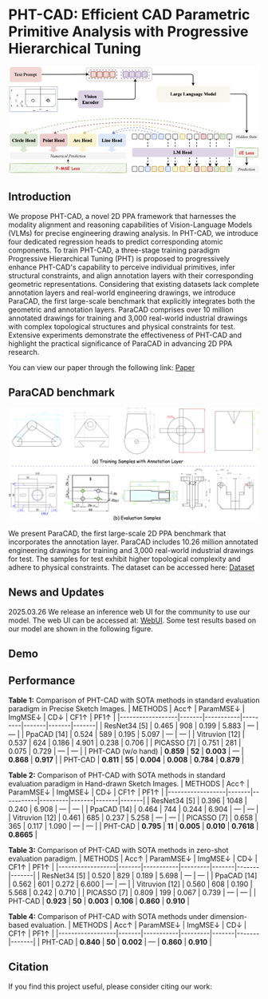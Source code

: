 # PHT-CAD: Efficient CAD Parametric Primitive Analysis with Progressive Hierarchical Tuning

![Overview of PHT-CAD framework](images/phtcad_framework.png)

## Introduction

We propose PHT-CAD, a novel 2D PPA framework that harnesses the modality alignment and reasoning capabilities of Vision-Language Models (VLMs) for precise engineering drawing analysis. In PHT-CAD, we introduce four dedicated regression heads to predict corresponding atomic components. To train PHT-CAD, a three-stage training paradigm Progressive Hierarchical Tuning (PHT) is proposed to progressively enhance PHT-CAD's capability to perceive individual primitives, infer structural constraints, and align annotation layers with their corresponding geometric representations. Considering that existing datasets lack complete annotation layers and real-world engineering drawings, we introduce ParaCAD, the first large-scale benchmark that explicitly integrates both the geometric and annotation layers. ParaCAD comprises over 10 million annotated drawings for training and 3,000 real-world industrial drawings with complex topological structures and physical constraints for test. Extensive experiments demonstrate the effectiveness of PHT-CAD and highlight the practical significance of ParaCAD in advancing 2D PPA research.
    
You can view our paper through the following link: [Paper](https://arxiv.org/abs/2503.18147)


## ParaCAD benchmark

![Some samples of ParaCAD](images/phtcadsample.png)

We present ParaCAD, the first large-scale 2D PPA benchmark that incorporates the annotation layer. ParaCAD includes 10.26 million annotated engineering drawings for training and 3,000 real-world industrial drawings for test. The samples for test exhibit higher topological complexity and adhere to physical constraints. The dataset can be accessed here: [Dataset](https://www.modelscope.cn/datasets/yuwenbonnie/ParaCAD-Dataset/summary)

## News and Updates
2025.03.26 We release an inference web UI for the community to use our model. The web UI can be accessed at: [WebUI](https://5210-61-169-124-162.ngrok-free.app/). Some test results based on our model are shown in the following figure.

## Demo



## Performance

**Table 1:** Comparison of PHT-CAD with SOTA methods in standard evaluation paradigm in Precise Sketch Images. 
| METHODS          | Acc↑  | ParamMSE↓ | ImgMSE↓ | CD↓   | CF1↑  | PF1↑  |
|------------------|-------|-----------|---------|-------|-------|-------|
| ResNet34 [5]     | 0.465 | 908       | 0.199   | 5.883 | —     | —     |
| PpaCAD [14]      | 0.524 | 589       | 0.195   | 5.097 | —     | —     |
| Vitruvion [12]   | 0.537 | 624       | 0.186   | 4.901 | 0.238 | 0.706 |
| PICASSO [7]      | 0.751 | 281       | 0.075   | 0.729 | —     | —     |
| PHT-CAD (w/o hand) | **0.859** | **52**    | **0.003** | —    | **0.868** | **0.917** |
| PHT-CAD          | **0.811** | **55**    | **0.004** | **0.008** | **0.784** | **0.879** |

**Table 2:** Comparison of PHT-CAD with SOTA methods in standard evaluation paradigm in Hand-drawn Sketch Images. 
| METHODS          | Acc↑  | ParamMSE↓ | ImgMSE↓ | CD↓   | CF1↑  | PF1↑  |
|------------------|-------|-----------|---------|-------|-------|-------|
| ResNet34 [5]     | 0.396 | 1048      | 0.240   | 6.908 | —    | —    |
| PpaCAD [14]      | 0.464 | 744       | 0.244   | 6.904 | —    | —    |
| Vitruvion [12]   | 0.461 | 685       | 0.237   | 5.258 | —    | —    |
| PICASSO [7]      | 0.658 | 365       | 0.117   | 1.090 | —    | —    |
| PHT-CAD          | **0.795** | **11**    | **0.005** | **0.010** | **0.7618** | **0.8665** |

**Table 3:** Comparison of PHT-CAD with SOTA methods in zero-shot evaluation paradigm.
| METHODS          | Acc↑  | ParamMSE↓ | ImgMSE↓ | CD↓   | CF1↑  | PF1↑  |
|------------------|-------|-----------|---------|-------|-------|-------|
| ResNet34 [5]     | 0.520 | 829       | 0.189   | 5.698 | —     | —     |
| PpaCAD [14]      | 0.562 | 601       | 0.272   | 6.600 | —     | —     |
| Vitruvion [12]   | 0.560 | 608       | 0.190   | 5.568 | 0.242 | 0.710 |
| PICASSO [7]      | 0.809 | 199       | 0.067   | 0.739 | —     | —     |
| PHT-CAD          | **0.923** | **50**    | **0.003** | **0.106** | **0.860** | **0.910** |

**Table 4:** Comparison of PHT-CAD with SOTA methods under dimension-based evaluation.
| METHODS          | Acc↑  | ParamMSE↓ | ImgMSE↓ | CD↓   | CF1↑  | PF1↑  |
|------------------|-------|-----------|---------|-------|-------|-------|
| PHT-CAD          | **0.840** | **50**    | **0.002** | —    | **0.860** | **0.910** |


## Citation

If you find this project useful, please consider citing our work:

```bibtex

